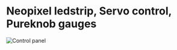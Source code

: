 # Neopixel ledstrip, Servo control, Pureknob gauges
   
   
   
 ![Control panel](/img/pureknob.png)
